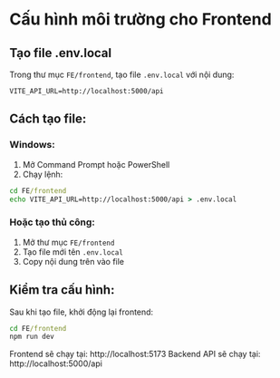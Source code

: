 # Cấu hình môi trường cho Frontend

## Tạo file .env.local

Trong thư mục `FE/frontend`, tạo file `.env.local` với nội dung:

```env
VITE_API_URL=http://localhost:5000/api
```

## Cách tạo file:

### Windows:
1. Mở Command Prompt hoặc PowerShell
2. Chạy lệnh:
```cmd
cd FE/frontend
echo VITE_API_URL=http://localhost:5000/api > .env.local
```

### Hoặc tạo thủ công:
1. Mở thư mục `FE/frontend`
2. Tạo file mới tên `.env.local`
3. Copy nội dung trên vào file

## Kiểm tra cấu hình:
Sau khi tạo file, khởi động lại frontend:
```cmd
cd FE/frontend
npm run dev
```

Frontend sẽ chạy tại: http://localhost:5173
Backend API sẽ chạy tại: http://localhost:5000/api

